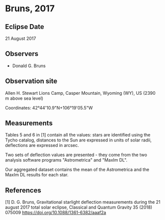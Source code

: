 # Bruns, 2017 #

## Eclipse Date ##

21 August 2017

## Observers ##

* Donald G. Bruns

## Observation site ##

Allen H. Stewart Lions Camp, Casper Mountain, Wyoming (WY), US (2390 m above sea level)

Coordinates: 42°44'10.9"N+106°19'05.5"W

## Measurements

Tables 5 and 6 in [1] contain all the values: stars are identified using the Tycho catalog, distances to the Sun are expressed in units of solar radii, deflections are expressed in arcsec.

Two sets of deflection values are presented - they come from the two analysis software programs "Astrometrica" and "MaxIm DL".

Our aggregated dataset contains the mean of the Astrometrica and the MaxIm DL results for each star.

## References ##
[1] D. G. Bruns, Gravitational starlight deflection measurements during the 21 august 2017 total solar
eclipse, Classical and Quantum Gravity 35 (2018) 075009
https://doi.org/10.1088/1361-6382/aaaf2a
